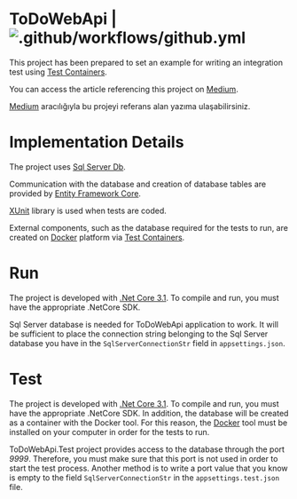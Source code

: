 
# ToDoWebApi | ![.github/workflows/github.yml](https://github.com/AdemCatamak/ToDoWebApi/workflows/.github/workflows/github.yml/badge.svg?branch=master)

This project has been prepared to set an example for writing an integration test using [Test Containers](https://github.com/HofmeisterAn/dotnet-testcontainers).

You can access the article referencing this project on [Medium](https://medium.com/@ademcatamak/integration-test-with-net-core-and-docker-21b241f7372).

[Medium](https://medium.com/@ademcatamak/net-core-ve-docker-ile-entegrasyon-testi-4bf51c03246f) aracılığıyla bu projeyi referans alan yazıma ulaşabilirsiniz.

# Implementation Details

The project uses [Sql Server Db](https://www.microsoft.com/tr-tr/sql-server/sql-server-2019).

Communication with the database and creation of database tables are provided by [Entity Framework Core](https://github.com/dotnet/efcore).

[XUnit](https://github.com/xunit/xunit) library is used when tests are coded.

External components, such as the database required for the tests to run, are created on [Docker](https://www.docker.com/products/docker-desktop) platform via [Test Containers](https://github.com/HofmeisterAn/dotnet-testcontainers).

# Run

The project is developed with [.Net Core 3.1](https://dotnet.microsoft.com/download/dotnet-core/3.1). To compile and run, you must have the appropriate .NetCore SDK.

Sql Server database is needed for ToDoWebApi application to work. It will be sufficient to place the connection string belonging to the Sql Server database you have in the `SqlServerConnectionStr` field in `appsettings.json`.

# Test

The project is developed with [.Net Core 3.1](https://dotnet.microsoft.com/download/dotnet-core/3.1). To compile and run, you must have the appropriate .NetCore SDK. In addition, the database will be created as a container with the Docker tool. For this reason, the [Docker](https://www.docker.com/products/docker-desktop) tool must be installed on your computer in order for the tests to run.

ToDoWebApi.Test project provides access to the database through the port _9999_. Therefore, you must make sure that this port is not used in order to start the test process. Another method is to write a port value that you know is empty to the field `SqlServerConnectionStr` in the `appsettings.test.json` file.